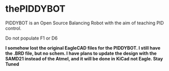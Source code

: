 # thePIDDYBOT
PIDDYBOT is an Open Source Balancing Robot with the aim of teaching PID control.

Do not populate F1 or D6

**I somehow lost the original EagleCAD files for the PIDDYBOT. I still have the .BRD file, but no schem. I have plans to update the design with the SAMD21 instead of the Atmel, and it will be done in KiCad not Eagle. Stay Tuned**




